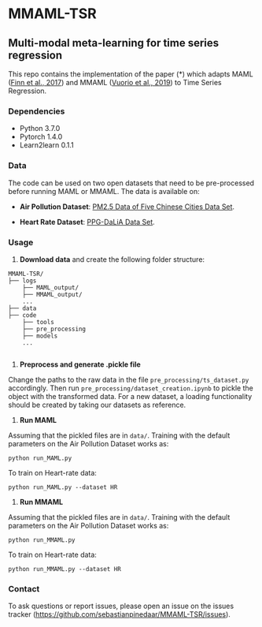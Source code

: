 # MMAML-TSR
## Multi-modal meta-learning for time series regression

This repo contains the implementation of the paper (\*) which adapts MAML ([Finn et al., 2017](https://arxiv.org/pdf/1703.03400.pdf)) and MMAML ([Vuorio et al., 2019](https://arxiv.org/pdf/1910.13616.pdf)) to Time Series Regression. 

### Dependencies

* Python 3.7.0
* Pytorch 1.4.0
* Learn2learn 0.1.1

### Data

The code can be used  on two open datasets that need to be pre-processed before running MAML or MMAML. The data is available on:

* **Air Pollution Dataset**: [PM2.5 Data of Five Chinese Cities Data Set](https://archive.ics.uci.edu/ml/datasets/PM2.5+Data+of+Five+Chinese+Cities). 

* **Heart Rate Dataset**: [PPG-DaLiA Data Set](https://archive.ics.uci.edu/ml/datasets/PPG-DaLiA).

### Usage
1. **Download data** and create the following folder structure:

```shell
MMAML-TSR/
├── logs
	├── MAML_output/ 
	├── MMAML_output/
	...
├── data
├── code
	├── tools
	├── pre_processing
	├── models
	...


```


1. **Preprocess and generate .pickle file**

Change the paths to the raw data in the file `pre_processing/ts_dataset.py` accordingly.  Then run `pre_processing/dataset_creation.ipynb` to pickle the object with the transformed data. For a new dataset, a loading functionality should be created by taking our datasets as reference.

1. **Run MAML**

Assuming that the pickled files are in `data/`. Training with the default parameters on the Air Pollution Dataset works as:

```shell
python run_MAML.py
```

To train on Heart-rate data:

```shell
python run_MAML.py --dataset HR
```


1. **Run MMAML**

Assuming that the pickled files are in `data/`. Training with the default parameters on the Air Pollution Dataset works as:

```shell
python run_MMAML.py
```

To train on Heart-rate data:

```shell
python run_MMAML.py --dataset HR
```

### Contact
To ask questions or report issues, please open an issue on the issues tracker (https://github.com/sebastianpinedaar/MMAML-TSR/issues).



